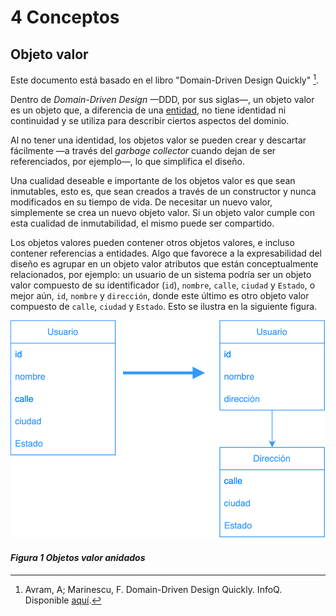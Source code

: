 # 4 Conceptos

## Objeto valor

Este documento está basado en el libro "Domain-Driven Design Quickly" [^1].

[^1]: Avram, A; Marinescu, F. Domain-Driven Design Quickly. InfoQ. Disponible
    [aquí](https://www.infoq.com/minibooks/domain-driven-design-quickly/).

Dentro de *Domain-Driven Design* —DDD, por sus siglas—, un objeto valor es un
objeto que, a diferencia de una [entidad](./4_Entidad.md), no tiene identidad ni
continuidad y se utiliza para describir ciertos aspectos del dominio.

Al no tener una identidad, los objetos valor se pueden crear y descartar
fácilmente —a través del *garbage collector* cuando dejan de ser referenciados,
por ejemplo—, lo que simplifica el diseño.

Una cualidad deseable e importante de los objetos valor es que sean inmutables,
esto es, que sean creados a través de un constructor y nunca modificados en su
tiempo de vida. De necesitar un nuevo valor, simplemente se crea un nuevo objeto
valor. Si un objeto valor cumple con esta cualidad de inmutabilidad, el mismo
puede ser compartido.

Los objetos valores pueden contener otros objetos valores, e incluso contener
referencias a entidades. Algo que favorece a la expresabilidad del diseño es
agrupar en un objeto valor atributos que están conceptualmente relacionados, por
ejemplo: un usuario de un sistema podría ser un objeto valor compuesto de su
identificador (`id`), `nombre`, `calle`, `ciudad` y `Estado`, o mejor aún, `id`,
`nombre` y `dirección`, donde este último es otro objeto valor compuesto de
`calle`, `ciudad` y `Estado`. Esto se ilustra en la siguiente figura.

![Objetos valor anidados](../diagrams/Value_Object.svg)

#### *Figura 1 Objetos valor anidados*

